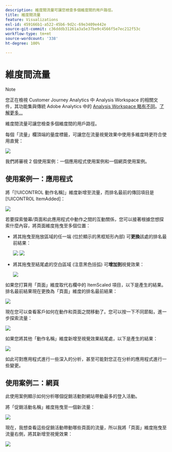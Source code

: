 ```yaml
---
description: 維度間流量可讓您檢查多個維度間的用戶路徑。
title: 維度間流量
feature: Visualizations
exl-id: 459166b1-a522-45b6-9d2c-69e3409e442e
source-git-commit: c36dddb31261a3a5e37be9c4566f5e7ec212f53c
workflow-type: tm+mt
source-wordcount: '338'
ht-degree: 100%

---
```


# 維度間流量

>[!NOTE]
>
>您正在檢視 Customer Journey Analytics 中 Analysis Workspace 的相關文件，其功能集與傳統 Adobe Analytics 中的 [Analysis Workspace 略有不同](https://experienceleague.adobe.com/docs/analytics/analyze/analysis-workspace/home.html?lang=zh-Hant)。[了解更多...](/help/getting-started/cja-aa.md)

維度間流量可讓您檢查多個維度間的用戶路徑。

每個「流量」欄頂端的量度標籤，可讓您在流量視覺效果中使用多維度時更符合使用直覺：

![](assets/flow.png)

我們將審視 2 個使用案例：一個應用程式使用案例和一個網頁使用案例。

## 使用案例一：應用程式

將「[!UICONTROL 動作名稱]」維度新增至流量，而排名最前的傳回項目是 [!UICONTROL ItemAdded]：

![](assets/multi-dimensional-flow.png)

若要探索螢幕/頁面和此應用程式中動作之間的互動關係，您可以接著根據您想探索什麼內容，將頁面維度拖曳至多個位置：

* 將其拖曳至拖放區域的任一端 (位於顯示的黑框矩形內部) 可&#x200B;**更換**&#x200B;該處的排名最前結果：

   ![](assets/multi-dimensional-flow2.png) ![](assets/multi-dimensional-flow3.png)

* 將其拖曳至結尾處的空白區域 (注意黑色括弧) 可&#x200B;**增加到**&#x200B;視覺效果：

   ![](assets/multi-dimensional-flow4.png)

如果您打算用「頁面」維度取代右欄中的 ItemScaled 項目，以下是產生的結果。排名最前結果現在更換為「頁面」維度的排名最前結果：

![](assets/multi-dimensional-flow5.png)

現在您可以查看客戶如何在動作和頁面之間移動了。您可以按一下不同節點，進一步探索流量：

![](assets/multi-dimensional-flow6.png)

如果您將其他「動作名稱」維度新增至視覺效果結尾處，以下是產生的結果：

![](assets/multi-dimensional-flow7.png)

如此可對應用程式進行一些深入的分析，甚至可能對您正在分析的應用程式進行一些變更。

## 使用案例二：網頁

此使用案例顯示如何分析哪個促銷活動對網站帶動最多的登入活動。

將「促銷活動名稱」維度拖曳至一個新流量：

![](assets/multi-dimensional-flow8.png)

現在，我想查看這些促銷活動帶動哪些頁面的流量，所以我將「頁面」維度拖曳至流量右側，將其新增至視覺效果：

![](assets/multi-dimensional-flow9.png)
